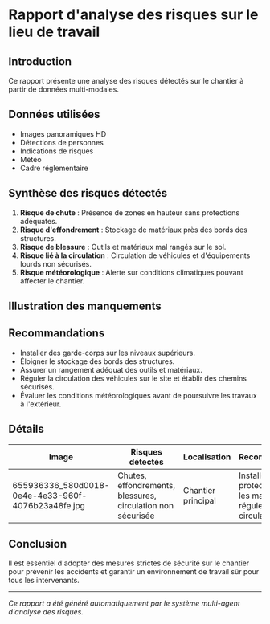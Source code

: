 # Rapport d'analyse des risques sur le lieu de travail
## Introduction
Ce rapport présente une analyse des risques détectés sur le chantier à partir de données multi-modales.

## Données utilisées
- Images panoramiques HD
- Détections de personnes
- Indications de risques
- Météo
- Cadre réglementaire

## Synthèse des risques détectés
1. **Risque de chute** : Présence de zones en hauteur sans protections adéquates.
2. **Risque d'effondrement** : Stockage de matériaux près des bords des structures.
3. **Risque de blessure** : Outils et matériaux mal rangés sur le sol.
4. **Risque lié à la circulation** : Circulation de véhicules et d'équipements lourds non sécurisés.
5. **Risque météorologique** : Alerte sur conditions climatiques pouvant affecter le chantier.

## Illustration des manquements
<!-- Insertion d'images annotées ou de schémas -->

## Recommandations
- Installer des garde-corps sur les niveaux supérieurs.
- Éloigner le stockage des bords des structures.
- Assurer un rangement adéquat des outils et matériaux.
- Réguler la circulation des véhicules sur le site et établir des chemins sécurisés.
- Évaluer les conditions météorologiques avant de poursuivre les travaux à l'extérieur.

## Détails
| Image | Risques détectés | Localisation | Recommandations |
|-------|------------------|--------------|-----------------|
| 655936336_580d0018-0e4e-4e33-960f-4076b23a48fe.jpg | Chutes, effondrements, blessures, circulation non sécurisée | Chantier principal | Installer des protections, ranger les matériaux, réguler la circulation |

## Conclusion
Il est essentiel d'adopter des mesures strictes de sécurité sur le chantier pour prévenir les accidents et garantir un environnement de travail sûr pour tous les intervenants.

---
*Ce rapport a été généré automatiquement par le système multi-agent d'analyse des risques.*